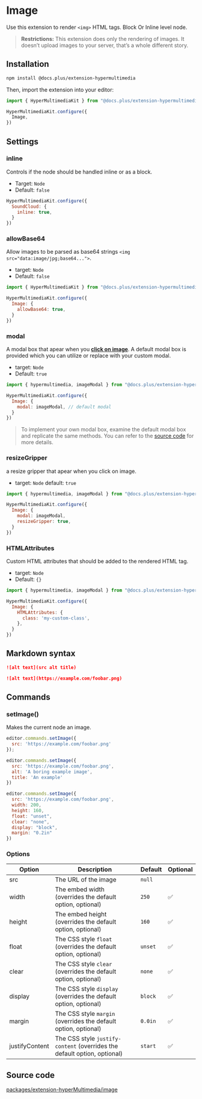# Image

Use this extension to render `<img>` HTML tags. Block Or Inline level node.

> **Restrictions:** This extension does only the rendering of images. It doesn’t upload images to your server, that’s a whole different story.

## Installation

```bash
npm install @docs.plus/extension-hypermultimedia
```

Then, import the extension into your editor:

```js
import { HyperMultimediaKit } from "@docs.plus/extension-hypermultimedia";

HyperMultimediaKit.configure({
  Image,
})
```

## Settings

### inline

Controls if the node should be handled inline or as a block.

- Target: `Node`
- Default: `false`

```js
HyperMultimediaKit.configure({
  SoundCloud: {
    inline: true,
  }
})
```

### allowBase64

Allow images to be parsed as base64 strings `<img src="data:image/jpg;base64...">`.

- target: `Node`
- Default: `false`

```js
import { HyperMultimediaKit } from "@docs.plus/extension-hypermultimedia";

HyperMultimediaKit.configure({
  Image: {
    allowBase64: true,
  }
})
```

### modal

A modal box that apear when you <u>**click on image**</u>. A default modal box is provided which you can utilize or replace with your custom modal.

- target: `Node`
- Default: `true`

```js
import { hypermultimedia, imageModal } from "@docs.plus/extension-hypermultimedia";

HyperMultimediaKit.configure({
  Image: {
    modal: imageModal, // default modal
  }
})
```

> To implement your own modal box, examine the default modal box and replicate the same methods. You can refer to the [source code](../../modals/image.ts) for more details.

### resizeGripper

a resize gripper that apear when you click on image.

- target: `Node`
default: `true`

```js
import { hypermultimedia, imageModal } from "@docs.plus/extension-hypermultimedia";

HyperMultimediaKit.configure({
  Image: {
    modal: imageModal,
    resizeGripper: true,
  }
})
```

### HTMLAttributes

Custom HTML attributes that should be added to the rendered HTML tag.

- target: `Node`
- Default: `{}`

```js
import { hypermultimedia, imageModal } from "@docs.plus/extension-hypermultimedia";

HyperMultimediaKit.configure({
  Image: {
    HTMLAttributes: {
      class: 'my-custom-class',
    },
  }
})

```

## Markdown syntax

```md
![alt text](src alt title)

![alt text](https://example.com/foobar.png)
```

## Commands

### setImage()

Makes the current node an image.

```js
editor.commands.setImage({
  src: 'https://example.com/foobar.png'
});

editor.commands.setImage({
  src: 'https://example.com/foobar.png',
  alt: 'A boring example image',
  title: 'An example'
})

editor.commands.setImage({
  src: 'https://example.com/foobar.png',
  width: 200,
  height: 160,
  float: "unset",
  clear: "none",
  display: "block",
  margin: "0.2in"
})
```

### Options

|Option          |Description                                                               |Default    |Optional |
|---             |---                                                                       |---        |---      |
|src             |The URL of the image                                                      |`null`     |         |
|width           |The embed width (overrides the default option, optional)                  |`250`     |✅       |
|height          |The embed height (overrides the default option, optional)                 |`160`     |✅       |
|float           |The CSS style `float` (overrides the default option, optional)            |`unset`    |✅       |
|clear           |The CSS style `clear` (overrides the default option, optional)            |`none`     |✅       |
|display         |The CSS style `display` (overrides the default option, optional)          |`block`    |✅       |
|margin          |The CSS style `margin` (overrides the default option, optional)           |`0.0in`    |✅       |
|justifyContent  |The CSS style `justify-content` (overrides the default option, optional)  |`start`    |✅       |

## Source code

[packages/extension-hyperMultimedia/image](./image.ts)
